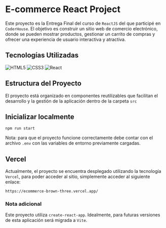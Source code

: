 # E-commerce React Project

Este proyecto es la Entrega Final del curso de `ReactJS` del que participé en `CoderHouse`. El objetivo es construir un sitio web de comercio electrónico, donde se pueden mostrar productos, gestionar un carrito de compras y ofrecer una experiencia de usuario interactiva y atractiva.

## Tecnologías Utilizadas

![HTML5](https://img.shields.io/badge/HTML5-E34F26?style=for-the-badge&logo=html5&logoColor=white)
![CSS3](https://img.shields.io/badge/CSS3-1572B6?style=for-the-badge&logo=css3&logoColor=white)
![React](https://img.shields.io/badge/React-20232A?style=for-the-badge&logo=react&logoColor=61DAFB)


## Estructura del Proyecto

El proyecto está organizado en componentes reutilizables que facilitan el desarrollo y la gestión de la aplicación dentro de la carpeta `src`

## Inicializar localmente

```
npm run start
```
Nota: para que el proyecto funcione correctamente debe contar con el archivo `.env` con las variables de entorno previamente cargadas.
## Vercel
Actualmente, el proyecto se encuentra desplegado utilizando la tecnología `Vercel`, para poder acceder al sitio, simplemente acceder al siguiente enlace:
```
https://ecommerce-brown-three.vercel.app/
```

### Nota adicional
Este proyecto utiliza `create-react-app`. Idealmente, para futuras versiones de esta aplicación será migrada a `Vite`.